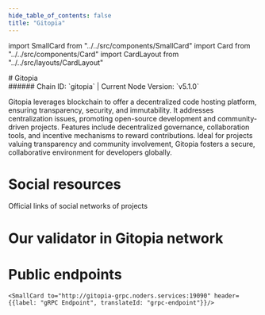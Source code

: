 ```yaml
---
hide_table_of_contents: false
title: "Gitopia"
---
```


import SmallCard from "../../src/components/SmallCard"
import Card from "../../src/components/Card"
import CardLayout from "../../src/layouts/CardLayout"

<div class="h1-with-icon icon-gitopia">
# Gitopia
</div>
###### Chain ID: `gitopia` | Current Node Version: `v5.1.0`


Gitopia leverages blockchain to offer a decentralized code hosting platform, ensuring transparency, security, and immutability. It addresses centralization issues, promoting open-source development and community-driven projects. Features include decentralized governance, collaboration tools, and incentive mechanisms to reward contributions. Ideal for projects valuing transparency and community involvement, Gitopia fosters a secure, collaborative environment for developers globally.

# Social resources
Official links of social networks of projects

<CardLayout autoFitEnabled={false}>
    <SmallCard to="https://gitopia.com/" header={{label: "Website", translateId: "social-telegram"}} iconPath="img/website-icon.svg"/>
    <SmallCard to="https://github.com/gitopia" header={{label: "GitHub", translateId: "social-telegram"}} iconPath="img/github-icon.svg"/>
    <SmallCard to="https://discord.com/invite/aqsKW3hUHD" header={{label: "Discord", translateId: "social-telegram"}} iconPath="img/discord-icon.svg"/>
    <SmallCard to="https://twitter.com/gitopiaDAO" header={{label: "X", translateId: "social-telegram"}} iconPath="img/x-icon.svg"/>
    <SmallCard to="https://t.me/Gitopia" header={{label: "Telegram", translateId: "social-telegram"}} iconPath="img/telegram-icon.svg"/>
</CardLayout>

# Our validator in Gitopia network

<CardLayout autoFitEnabled={true}>
    <Card
        to="https://ping.pub/gitopia/staking/gitopiavaloper1fpwhn7tevwz657rg00mc7zcf9eq4tg0a703dw8"
        header={{
            label: "[NODERS]TEAM",
            translateId: "development-setup",
        }}
        body={{
            label: "Trusted blockchain validator",
        }}
        iconPath="img/kotlin-icon.svg"
    />
</CardLayout>

# Public endpoints 

<CardLayout autoFitEnabled={true}>
    <SmallCard to="https://gitopia-rpc.noders.services" header={{label: "RPC Endpoint", translateId: "rpc-endpoint"}}/>
    <SmallCard to="https://gitopia-api.noders.services" header={{label: "API Endpoint", translateId: "api-endpoint"}}/>
    
    <SmallCard to="http://gitopia-grpc.noders.services:19090" header={{label: "gRPC Endpoint", translateId: "grpc-endpoint"}}/>
</CardLayout>


